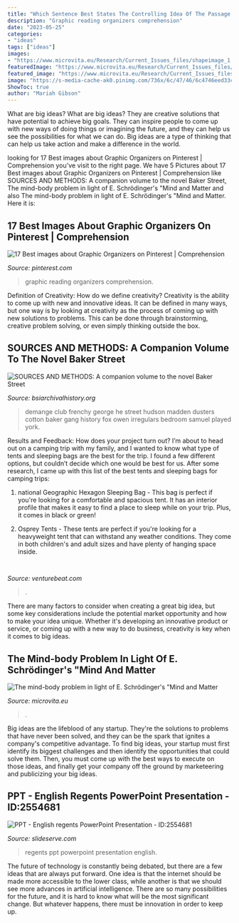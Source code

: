 ```yaml
---
title: "Which Sentence Best States The Controlling Idea Of The Passage ~ The Mind-body Problem In Light Of E. Schrödinger&#039;s &quot;mind And Matter"
description: "Graphic reading organizers comprehension"
date: "2023-05-25"
categories:
- "ideas"
tags: ["ideas"]
images:
- "https://www.microvita.eu/Research/Current_Issues_files/shapeimage_1.png"
featuredImage: "https://www.microvita.eu/Research/Current_Issues_files/shapeimage_1.png"
featured_image: "https://www.microvita.eu/Research/Current_Issues_files/shapeimage_1.png"
image: "https://s-media-cache-ak0.pinimg.com/736x/6c/47/46/6c4746eed33cc9e18d1336c5cc37e49d--reading-strategies-reading-skills.jpg"
ShowToc: true
author: "Mariah Gibson"
---
```



What are big ideas?
What are big ideas? They are creative solutions that have potential to achieve big goals. They can inspire people to come up with new ways of doing things or imagining the future, and they can help us see the possibilities for what we can do. Big ideas are a type of thinking that can help us take action and make a difference in the world.

	

		
looking for 17 Best images about Graphic Organizers on Pinterest | Comprehension you've visit to the right page. We have 5 Pictures about 17 Best images about Graphic Organizers on Pinterest | Comprehension like SOURCES AND METHODS: A companion volume to the novel Baker Street, The mind-body problem in light of E. Schrödinger&#039;s &quot;Mind and Matter and also The mind-body problem in light of E. Schrödinger&#039;s &quot;Mind and Matter. Here it is:
		
    
## 17 Best Images About Graphic Organizers On Pinterest | Comprehension

<img loading=lazy src="https://s-media-cache-ak0.pinimg.com/736x/6c/47/46/6c4746eed33cc9e18d1336c5cc37e49d--reading-strategies-reading-skills.jpg" onerror="this.onerror=null;this.src='https://tse3.mm.bing.net/th?id=OIP.zbjopDaXSyHNkz6rmC491wHaJy&amp;pid=15.1';" alt="17 Best images about Graphic Organizers on Pinterest | Comprehension">

_Source: pinterest.com_

>graphic reading organizers comprehension. 

	

Definition of Creativity: How do we define creativity?
Creativity is the ability to come up with new and innovative ideas. It can be defined in many ways, but one way is by looking at creativity as the process of coming up with new solutions to problems. This can be done through brainstorming, creative problem solving, or even simply thinking outside the box.

    
## SOURCES AND METHODS: A Companion Volume To The Novel Baker Street

<img loading=lazy src="http://www.bsiarchivalhistory.org/BSI_Archival_History/S&amp;M_files/droppedImage_1.png" onerror="this.onerror=null;this.src='https://tse3.mm.bing.net/th?id=OIP.B41sw3Nbhd14DmmJoUImOAHaLc&amp;pid=15.1';" alt="SOURCES AND METHODS: A companion volume to the novel Baker Street">

_Source: bsiarchivalhistory.org_

>demange club frenchy george he street hudson madden dusters cotton baker gang history fox owen irregulars bedroom samuel played york. 

	

Results and Feedback: How does your project turn out?
I’m about to head out on a camping trip with my family, and I wanted to know what type of tents and sleeping bags are the best for the trip. I found a few different options, but couldn’t decide which one would be best for us. After some research, I came up with this list of the best tents and sleeping bags for camping trips:
1) national Geographic Hexagon Sleeping Bag - This bag is perfect if you're looking for a comfortable and spacious tent. It has an interior profile that makes it easy to find a place to sleep while on your trip. Plus, it comes in black or green!

2) Osprey Tents - These tents are perfect if you're looking for a heavyweight tent that can withstand any weather conditions. They come in both children's and adult sizes and have plenty of hanging space inside.

    
## 

<img loading=lazy src="https://venturebeat.com/wp-content/uploads/2020/05/A-Covariant-robot-at-a-KNAPP-powered-warehouse-Obeta-credit-Magnus-Petterson.jpg?w=800" onerror="this.onerror=null;this.src='https://tse1.mm.bing.net/th?id=OIP.zjUBybdIWj0WpGgZJh5jtwHaFM&amp;pid=15.1';" alt="">

_Source: venturebeat.com_

>. 

	

There are many factors to consider when creating a great big idea, but some key considerations include the potential market opportunity and how to make your idea unique. Whether it's developing an innovative product or service, or coming up with a new way to do business, creativity is key when it comes to big ideas.

    
## The Mind-body Problem In Light Of E. Schrödinger&#039;s &quot;Mind And Matter

<img loading=lazy src="https://www.microvita.eu/Research/Current_Issues_files/shapeimage_1.png" onerror="this.onerror=null;this.src='https://tse1.mm.bing.net/th?id=OIP.NnD8cFNBtC9bVRN8pfakowHaBH&amp;pid=15.1';" alt="The mind-body problem in light of E. Schrödinger&#039;s &quot;Mind and Matter">

_Source: microvita.eu_

>. 

	

Big ideas are the lifeblood of any startup. They're the solutions to problems that have never been solved, and they can be the spark that ignites a company's competitive advantage. To find big ideas, your startup must first identify its biggest challenges and then identify the opportunities that could solve them. Then, you must come up with the best ways to execute on those ideas, and finally get your company off the ground by marketeering and publicizing your big ideas.

    
## PPT - English Regents PowerPoint Presentation - ID:2554681

<img loading=lazy src="https://image1.slideserve.com/2554681/writing-your-2-nd-paragraph-l.jpg" onerror="this.onerror=null;this.src='https://tse2.mm.bing.net/th?id=OIP.bCix5Aqf7Ge91D9Zoaa2fAHaFj&amp;pid=15.1';" alt="PPT - English regents PowerPoint Presentation - ID:2554681">

_Source: slideserve.com_

>regents ppt powerpoint presentation english. 

	

The future of technology is constantly being debated, but there are a few ideas that are always put forward. One idea is that the internet should be made more accessible to the lower class, while another is that we should see more advances in artificial intelligence. There are so many possibilities for the future, and it is hard to know what will be the most significant change. But whatever happens, there must be innovation in order to keep up.

